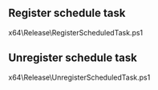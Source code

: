 ## Register schedule task
x64\Release\RegisterScheduledTask.ps1
## Unregister schedule task
x64\Release\UnregisterScheduledTask.ps1
